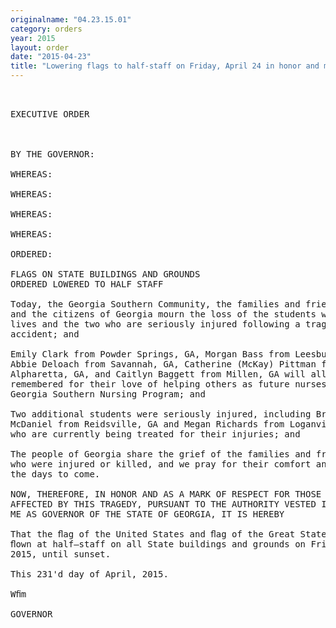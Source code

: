 ```yaml
---
originalname: "04.23.15.01"
category: orders
year: 2015
layout: order
date: "2015-04-23"
title: "Lowering flags to half-staff on Friday, April 24 in honor and memory of the Georgia Southern University who were killed in a tragic automobile accident"
---
```

<pre>
 

EXECUTIVE ORDER

 

BY THE GOVERNOR:

WHEREAS:

WHEREAS:

WHEREAS:

WHEREAS:

ORDERED:

FLAGS ON STATE BUILDINGS AND GROUNDS
ORDERED LOWERED TO HALF STAFF

Today, the Georgia Southern Community, the families and friends affected
and the citizens of Georgia mourn the loss of the students who lost their
lives and the two who are seriously injured following a tragic automobile
accident; and

Emily Clark from Powder Springs, GA, Morgan Bass from Leesburg, GA,
Abbie Deloach from Savannah, GA, Catherine (McKay) Pittman from
Alpharetta, GA, and Caitlyn Baggett from Millen, GA will all be
remembered for their love of helping others as future nurses in the
Georgia Southern Nursing Program; and

Two additional students were seriously injured, including Brittney
McDaniel from Reidsville, GA and Megan Richards from Loganville, GA
who are currently being treated for their injuries; and

The people of Georgia share the grief of the families and friends of those
who were injured or killed, and we pray for their comfort and healing in
the days to come.

NOW, THEREFORE, IN HONOR AND AS A MARK OF RESPECT FOR THOSE
AFFECTED BY THIS TRAGEDY, PURSUANT TO THE AUTHORITY VESTED IN
ME AS GOVERNOR OF THE STATE OF GEORGIA, IT IS HEREBY

That the ﬂag of the United States and ﬂag of the Great State of Georgia be
ﬂown at half—staff on all State buildings and grounds on Friday, April 24,
2015, until sunset.

This 231'd day of April, 2015.

Wﬁm

GOVERNOR

 

 

</pre>

